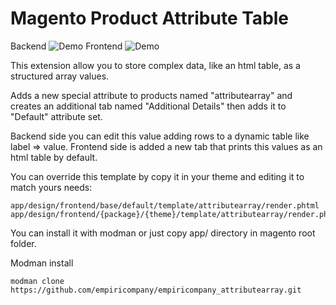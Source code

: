 # Magento Product Attribute Table
Backend
![Demo](https://user-images.githubusercontent.com/5071467/32837692-c0a960be-ca0e-11e7-8103-95e6c7ad75c0.gif)
Frontend
![Demo](https://user-images.githubusercontent.com/5071467/32839373-7f1a576a-ca14-11e7-9187-a655eb10b594.png)

This extension allow you to store complex data, like an html table, as a structured array values.

Adds a new special attribute to products named "attributearray" and creates an additional tab named "Additional Details" then adds it to "Default" attribute set.

Backend side you can edit this value adding rows to a dynamic table like label => value.
Frontend side is added a new tab that prints this values as an html table by default.

You can override this template by copy it in your theme and editing it to match yours needs:
```
app/design/frontend/base/default/template/attributearray/render.phtml
app/design/frontend/{package}/{theme}/template/attributearray/render.phtml
```

You can install it with modman or just copy app/ directory in magento root folder.

Modman install
```
modman clone https://github.com/empiricompany/empiricompany_attributearray.git
```

